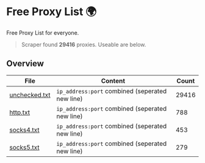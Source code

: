 
# Free Proxy List 🌍

Free Proxy List for everyone.
> Scraper found **29416** proxies. Useable are below.

## Overview

|File|Content|Count|
|----|-------|-----|
|[unchecked.txt](https://raw.githubusercontent.com/yemixzy/proxy-list/main/proxies/unchecked.txt)|`ip_address:port` combined (seperated new line)|29416|
|[http.txt](https://raw.githubusercontent.com/yemixzy/proxy-list/main/proxies/http.txt)|`ip_address:port` combined (seperated new line)|788|
|[socks4.txt](https://raw.githubusercontent.com/yemixzy/proxy-list/main/proxies/socks4.txt)|`ip_address:port` combined (seperated new line)|453|
|[socks5.txt](https://raw.githubusercontent.com/yemixzy/proxy-list/main/proxies/socks5.txt)|`ip_address:port` combined (seperated new line)|279|


